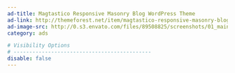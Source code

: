 ```yaml
---
ad-title: Magtastico Responsive Masonry Blog WordPress Theme
ad-link: http://themeforest.net/item/magtastico-responsive-masonry-blog-wordpress-theme/7569502?ref=CodBits
ad-image-src: http://0.s3.envato.com/files/89508825/screenshots/01_main_magtastico.__large_preview.png
category: ads

# Visibility Options
# --------------------------------------------
disable: false
---
```

